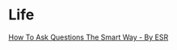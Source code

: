 # Life

[How To Ask Questions The Smart Way - By ESR](http://www.catb.org/esr/faqs/smart-questions.html)

